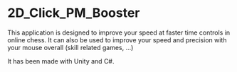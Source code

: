 # 2D_Click_PM_Booster
 
This application is designed to improve your speed at faster time controls in online chess.
It can also be used to improve your speed and precision with your mouse overall (skill related games, ...)

It has been made with Unity and C#.
